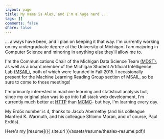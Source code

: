 ```yaml
---
layout: page
title: My name is Alex, and I'm a huge nerd ...
tags: []
comments: false
share: false
---
```


... always have been, and I plan on keeping it that way. I'm currently working
on my undergraduate degree at the University of Michigan. I am majoring in
Computer Science and minoring in anything else they'll allow me to.

I'm the Communications Chair of the Michigan Data Science Team
[(MDST)](mdst.eecs.umich.edu), as well as a board member of the Michigan
Student Artificial Intelligence Lab [(MSAIL)](msail.org), both of which were
founded in Fall 2015. I occasionally present for the Machine Learning Reading
Group section of MSAIL, so be sure to come to those meetings!

I'm primarily interested in machine learning and statistical analysis but,
since my original plan was to go into full stack web development, I'm currently
much better at
[HTTP](https://en.wikipedia.org/wiki/Hypertext_Transfer_Protocol) than
[MCMC](https://en.wikipedia.org/wiki/Markov_chain_Monte_Carlo)- but hey, I'm
learning every day.

My Erdős number is 4, thanks to Jacob Abernethy (and his colleague Manfred K.
Warmuth, and his colleague Shlomo Moran, and of course, Paul Erdős).


Here's my [resume]({{ site.url  }}/assets/resume/thealex-resume.pdf)!
